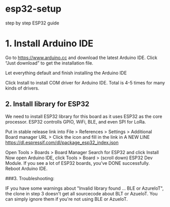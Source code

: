 # esp32-setup
step by step ESP32 guide

# 1. Install Arduino IDE

Go to https://www.arduino.cc and download the latest Arduino IDE. Click “Just download” to get the installation file.

Let everything default and finish installing the Arduino IDE

Click Install to install COM driver for Arduino IDE. Total is 4-5 times for many kinds of drivers.


## 2. Install library for ESP32

We need to install ESP32 library for this board as it uses ESP32 as the core processor. ESP32 controlls GPIO, WiFi, BLE, and even SPI for LoRa.

Put in stable release link into File > References > Settings > Additional Board manager URL > Click the icon and fill in the link in A NEW LINE https://dl.espressif.com/dl/package_esp32_index.json

Open Tools > Boards > Board Manager
Search for ESP32 and click Install
Now open Arduino IDE, click Tools > Board > (scroll down) ESP32 Dev Module. If you see a lot of ESP32 boards, you’ve DONE successfully.
Reboot Arduino IDE.

###3. Troubleshooting:

IF you have some warnings about "Invalid library found ... BLE or AzureIoT", the clone in step 3 doesn't get all sourcecode about BLT or AzueIoT. You can simply ignore them if you're not using BLE or AzueIoT.
